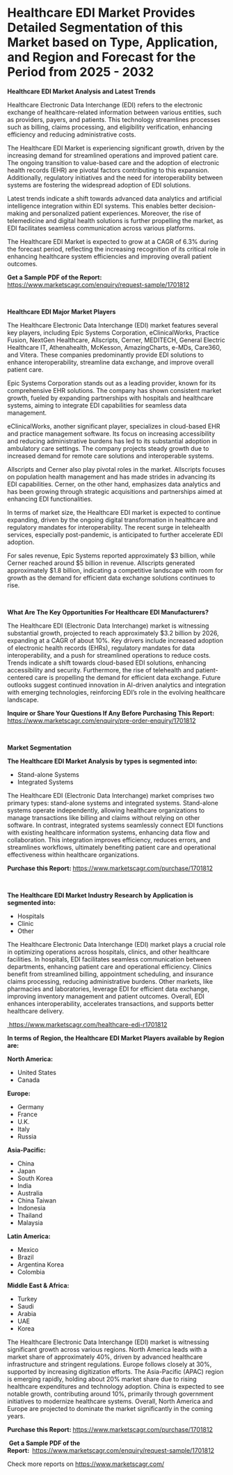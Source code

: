 <p><h1>Healthcare EDI Market Provides Detailed Segmentation of this Market based on Type, Application, and Region and Forecast for the Period from 2025 - 2032</h1></p><p><strong>Healthcare EDI Market Analysis and Latest Trends</strong></p>
<p><p>Healthcare Electronic Data Interchange (EDI) refers to the electronic exchange of healthcare-related information between various entities, such as providers, payers, and patients. This technology streamlines processes such as billing, claims processing, and eligibility verification, enhancing efficiency and reducing administrative costs.</p><p>The Healthcare EDI Market is experiencing significant growth, driven by the increasing demand for streamlined operations and improved patient care. The ongoing transition to value-based care and the adoption of electronic health records (EHR) are pivotal factors contributing to this expansion. Additionally, regulatory initiatives and the need for interoperability between systems are fostering the widespread adoption of EDI solutions.</p><p>Latest trends indicate a shift towards advanced data analytics and artificial intelligence integration within EDI systems. This enables better decision-making and personalized patient experiences. Moreover, the rise of telemedicine and digital health solutions is further propelling the market, as EDI facilitates seamless communication across various platforms.</p><p>The Healthcare EDI Market is expected to grow at a CAGR of 6.3% during the forecast period, reflecting the increasing recognition of its critical role in enhancing healthcare system efficiencies and improving overall patient outcomes.</p></p>
<p><strong>Get a Sample PDF of the Report:&nbsp;</strong> <a href="https://www.marketscagr.com/enquiry/request-sample/1701812?utm_campaign=1905&utm_medium=2&utm_source=Github&utm_content=ia&utm_term=03032025&utm_id=healthcare-edi">https://www.marketscagr.com/enquiry/request-sample/1701812</a></p>
<p>&nbsp;</p>
<p><strong>Healthcare EDI Major Market Players</strong></p>
<p><p>The Healthcare Electronic Data Interchange (EDI) market features several key players, including Epic Systems Corporation, eClinicalWorks, Practice Fusion, NextGen Healthcare, Allscripts, Cerner, MEDITECH, General Electric Healthcare IT, Athenahealth, McKesson, AmazingCharts, e-MDs, Care360, and Vitera. These companies predominantly provide EDI solutions to enhance interoperability, streamline data exchange, and improve overall patient care.</p><p>Epic Systems Corporation stands out as a leading provider, known for its comprehensive EHR solutions. The company has shown consistent market growth, fueled by expanding partnerships with hospitals and healthcare systems, aiming to integrate EDI capabilities for seamless data management.</p><p>eClinicalWorks, another significant player, specializes in cloud-based EHR and practice management software. Its focus on increasing accessibility and reducing administrative burdens has led to its substantial adoption in ambulatory care settings. The company projects steady growth due to increased demand for remote care solutions and interoperable systems.</p><p>Allscripts and Cerner also play pivotal roles in the market. Allscripts focuses on population health management and has made strides in advancing its EDI capabilities. Cerner, on the other hand, emphasizes data analytics and has been growing through strategic acquisitions and partnerships aimed at enhancing EDI functionalities.</p><p>In terms of market size, the Healthcare EDI market is expected to continue expanding, driven by the ongoing digital transformation in healthcare and regulatory mandates for interoperability. The recent surge in telehealth services, especially post-pandemic, is anticipated to further accelerate EDI adoption.</p><p>For sales revenue, Epic Systems reported approximately $3 billion, while Cerner reached around $5 billion in revenue. Allscripts generated approximately $1.8 billion, indicating a competitive landscape with room for growth as the demand for efficient data exchange solutions continues to rise.</p></p>
<p>&nbsp;</p>
<p><strong>What Are The Key Opportunities For Healthcare EDI Manufacturers?</strong></p>
<p><p>The Healthcare EDI (Electronic Data Interchange) market is witnessing substantial growth, projected to reach approximately $3.2 billion by 2026, expanding at a CAGR of about 10%. Key drivers include increased adoption of electronic health records (EHRs), regulatory mandates for data interoperability, and a push for streamlined operations to reduce costs. Trends indicate a shift towards cloud-based EDI solutions, enhancing accessibility and security. Furthermore, the rise of telehealth and patient-centered care is propelling the demand for efficient data exchange. Future outlooks suggest continued innovation in AI-driven analytics and integration with emerging technologies, reinforcing EDI’s role in the evolving healthcare landscape.</p></p>
<p><strong>Inquire or Share Your Questions If Any Before Purchasing This Report:</strong> <a href="https://www.marketscagr.com/enquiry/pre-order-enquiry/1701812?utm_campaign=1905&utm_medium=2&utm_source=Github&utm_content=ia&utm_term=03032025&utm_id=healthcare-edi">https://www.marketscagr.com/enquiry/pre-order-enquiry/1701812</a></p>
<p>&nbsp;</p>
<p><strong>Market Segmentation</strong></p>
<p><strong>The Healthcare EDI Market Analysis by types is segmented into:</strong></p>
<p><ul><li>Stand-alone Systems</li><li>Integrated Systems</li></ul></p>
<p><p>The Healthcare EDI (Electronic Data Interchange) market comprises two primary types: stand-alone systems and integrated systems. Stand-alone systems operate independently, allowing healthcare organizations to manage transactions like billing and claims without relying on other software. In contrast, integrated systems seamlessly connect EDI functions with existing healthcare information systems, enhancing data flow and collaboration. This integration improves efficiency, reduces errors, and streamlines workflows, ultimately benefiting patient care and operational effectiveness within healthcare organizations.</p></p>
<p><strong>Purchase this Report:&nbsp;</strong><a href="https://www.marketscagr.com/purchase/1701812?utm_campaign=1905&utm_medium=2&utm_source=Github&utm_content=ia&utm_term=03032025&utm_id=healthcare-edi">https://www.marketscagr.com/purchase/1701812</a></p>
<p>&nbsp;</p>
<p><strong>The Healthcare EDI Market Industry Research by Application is segmented into:</strong></p>
<p><ul><li>Hospitals</li><li>Clinic</li><li>Other</li></ul></p>
<p><p>The Healthcare Electronic Data Interchange (EDI) market plays a crucial role in optimizing operations across hospitals, clinics, and other healthcare facilities. In hospitals, EDI facilitates seamless communication between departments, enhancing patient care and operational efficiency. Clinics benefit from streamlined billing, appointment scheduling, and insurance claims processing, reducing administrative burdens. Other markets, like pharmacies and laboratories, leverage EDI for efficient data exchange, improving inventory management and patient outcomes. Overall, EDI enhances interoperability, accelerates transactions, and supports better healthcare delivery.</p></p>
<p><a href="https://www.marketscagr.com/healthcare-edi-r1701812?utm_campaign=1905&utm_medium=2&utm_source=Github&utm_content=ia&utm_term=03032025&utm_id=healthcare-edi">&nbsp;https://www.marketscagr.com/healthcare-edi-r1701812</a></p>
<p><strong>In terms of Region, the Healthcare EDI Market Players available by Region are:</strong></p>
<p>
    <p> <strong> North America: </strong>
        <ul>
            <li>United States</li>
            <li>Canada</li>
        </ul>
        </p> 
    <p> <strong> Europe: </strong>
        <ul>
            <li>Germany</li>
            <li>France</li>
            <li>U.K.</li>
            <li>Italy</li>
            <li>Russia</li>
        </ul>
        </p> 
    <p> <strong> Asia-Pacific: </strong>
        <ul>
            <li>China</li>
            <li>Japan</li>
            <li>South Korea</li>
            <li>India</li>
            <li>Australia</li>
            <li>China Taiwan</li>
            <li>Indonesia</li>
            <li>Thailand</li>
            <li>Malaysia</li>
        </ul>
        </p> 
    <p> <strong> Latin America: </strong>
        <ul>
            <li>Mexico</li>
            <li>Brazil</li>
            <li>Argentina Korea</li>
            <li>Colombia</li>
        </ul>
        </p> 
    <p> <strong> Middle East & Africa: </strong>
        <ul>
            <li>Turkey</li>
            <li>Saudi</li>
            <li>Arabia</li>
            <li>UAE</li>
            <li>Korea</li>
        </ul>
    </p>
    </p>
<p><p>The Healthcare Electronic Data Interchange (EDI) market is witnessing significant growth across various regions. North America leads with a market share of approximately 40%, driven by advanced healthcare infrastructure and stringent regulations. Europe follows closely at 30%, supported by increasing digitization efforts. The Asia-Pacific (APAC) region is emerging rapidly, holding about 20% market share due to rising healthcare expenditures and technology adoption. China is expected to see notable growth, contributing around 10%, primarily through government initiatives to modernize healthcare systems. Overall, North America and Europe are projected to dominate the market significantly in the coming years.</p></p>
<p><strong>Purchase this Report: </strong><a href="https://www.marketscagr.com/purchase/1701812?utm_campaign=1905&utm_medium=2&utm_source=Github&utm_content=ia&utm_term=03032025&utm_id=healthcare-edi">https://www.marketscagr.com/purchase/1701812</a></p>
<p>&nbsp;<strong>Get a Sample PDF of the Report:&nbsp;&nbsp;</strong><a href="https://www.marketscagr.com/enquiry/request-sample/1701812?utm_campaign=1905&utm_medium=2&utm_source=Github&utm_content=ia&utm_term=03032025&utm_id=healthcare-edi">https://www.marketscagr.com/enquiry/request-sample/1701812</a></p>
<p><strong></strong></p>
<p>Check more reports on <a href="https://www.marketscagr.com/?utm_campaign=1905&utm_medium=2&utm_source=Github&utm_content=ia&utm_term=03032025&utm_id=healthcare-edi">https://www.marketscagr.com/</a></p>